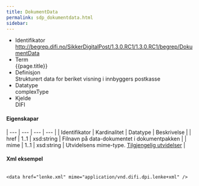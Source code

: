 ```yaml
---
title: DokumentData  
permalink: sdp_dokumentdata.html
sidebar:
---
```


  - Identifikator  
    http://begrep.difi.no/SikkerDigitalPost/1.3.0.RC1/1.3.0.RC1/begrep/DokumentData
  - Term  
    {{page.title}}
  - Definisjon  
    Strukturert data for beriket visning i innbyggers postkasse
  - Datatype  
    complexType
  - Kjelde  
    DIFI

#### Eigenskapar

| --- | --- | --- | --- |
| Identifikator | Kardinalitet | Datatype   | Beskrivelse                                                                  |
| href          | 1..1         | xsd:string | Filnavn på data-dokumentet i dokumentpakken                                  |
| mime          | 1..1         | xsd:string | Utvidelsens mime-type. [Tilgjengelig utvidelser](/forretningslag/Utvidelser.md) |

#### Xml eksempel

``` brush: xml; toolbar: false

<data href="lenke.xml" mime="application/vnd.difi.dpi.lenke+xml" />
```
